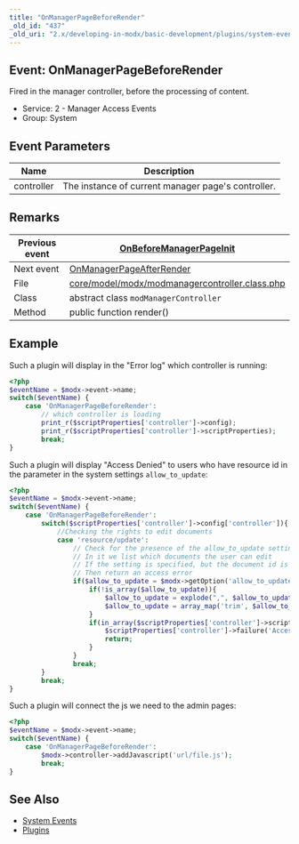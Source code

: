 ```yaml
---
title: "OnManagerPageBeforeRender"
_old_id: "437"
_old_uri: "2.x/developing-in-modx/basic-development/plugins/system-events/onmanagerpagebeforerender"
---
```


## Event: OnManagerPageBeforeRender

Fired in the manager controller, before the processing of content.

- Service: 2 - Manager Access Events
- Group: System

## Event Parameters

| Name       | Description                                        |
| ---------- | -------------------------------------------------- |
| controller | The instance of current manager page's controller. |

## Remarks

| Previous event | [OnBeforeManagerPageInit](extending-modx/plugins/system-events/onbeforemanagerpageinit "OnBeforeManagerPageInit")                                  |
| -------------- | -------------------------------------------------------------------------------------------------------------------------------------------------- |
| Next event     | [OnManagerPageAfterRender](extending-modx/plugins/system-events/onmanagerpageafterrender "OnManagerPageAfterRender")                               |
| File           | [core/model/modx/modmanagercontroller.class.php](https://github.com/modxcms/revolution/blob/master/core/model/modx/modmanagercontroller.class.php) |
| Class          | abstract class `modManagerController`                                                                                                                |
| Method         | public function render()                                                                                                                           |

## Example

Such a plugin will display in the "Error log" which controller is running:

```php
<?php
$eventName = $modx->event->name;
switch($eventName) {
    case 'OnManagerPageBeforeRender':
        // which controller is loading
        print_r($scriptProperties['controller']->config);
        print_r($scriptProperties['controller']->scriptProperties);
        break;
}
```
                
Such a plugin will display "Access Denied" to users who have resource id in the parameter in the system settings `allow_to_update`:

```php
<?php
$eventName = $modx->event->name;
switch($eventName) {
    case 'OnManagerPageBeforeRender':
        switch($scriptProperties['controller']->config['controller']){
            //Checking the rights to edit documents
            case 'resource/update':
                // Check for the presence of the allow_to_update setting (set in the user settings)
                // In it we list which documents the user can edit
                // If the setting is specified, but the document id is not in the listed allowed,
                // Then return an access error
                if($allow_to_update = $modx->getOption('allow_to_update')){
                    if(!is_array($allow_to_update)){
                        $allow_to_update = explode(",", $allow_to_update);
                        $allow_to_update = array_map('trim', $allow_to_update);
                    }
                    if(in_array($scriptProperties['controller']->scriptProperties['id'], $allow_to_update)){
                        $scriptProperties['controller']->failure('Access is denied');
                        return;
                    }
                }
                break;
        }
        break;
}
```
                
Such a plugin will connect the js we need to the admin pages:

```php
<?php
$eventName = $modx->event->name;
switch($eventName) {
    case 'OnManagerPageBeforeRender':
        $modx->controller->addJavascript('url/file.js');
        break;
}
```


## See Also

- [System Events](extending-modx/plugins/system-events "System Events")
- [Plugins](extending-modx/plugins "Plugins")
